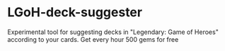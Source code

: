 # LGoH-deck-suggester
Experimental tool for suggesting decks in "Legendary: Game of Heroes" according to your cards.
Get every hour 500 gems for free
